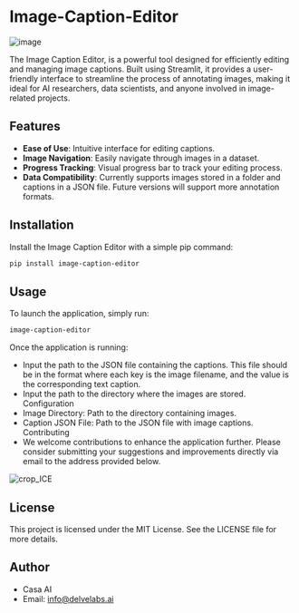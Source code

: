 # Image-Caption-Editor
![image](https://github.com/Capybara-AI/Image-Caption-Editor/assets/11761529/b764fa1a-2878-4fd0-b74b-af93cb51afa5)


The Image Caption Editor, is a powerful tool designed for efficiently editing and managing image captions. Built using Streamlit, it provides a user-friendly interface to streamline the process of annotating images, making it ideal for AI researchers, data scientists, and anyone involved in image-related projects.

## Features
- **Ease of Use**: Intuitive interface for editing captions.
- **Image Navigation**: Easily navigate through images in a dataset.
- **Progress Tracking**: Visual progress bar to track your editing process.
- **Data Compatibility**: Currently supports images stored in a folder and captions in a JSON file. Future versions will support more annotation formats.

## Installation
Install the Image Caption Editor with a simple pip command:

```bash
pip install image-caption-editor
```

## Usage
To launch the application, simply run:

```bash
image-caption-editor
```

Once the application is running:

- Input the path to the JSON file containing the captions. This file should be in the format where each key is the image filename, and the value is the corresponding text caption.
- Input the path to the directory where the images are stored.
Configuration
- Image Directory: Path to the directory containing images.
- Caption JSON File: Path to the JSON file with image captions.
Contributing
- We welcome contributions to enhance the application further. Please consider submitting your suggestions and improvements directly via email to the address provided below.


![crop_ICE](https://github.com/Capybara-AI/Image-Caption-Editor/assets/11761529/f3057522-7e5e-432e-9ba5-e4ea797265b2)

## License
This project is licensed under the MIT License. See the LICENSE file for more details.

## Author
- Casa AI
- Email: info@delvelabs.ai
